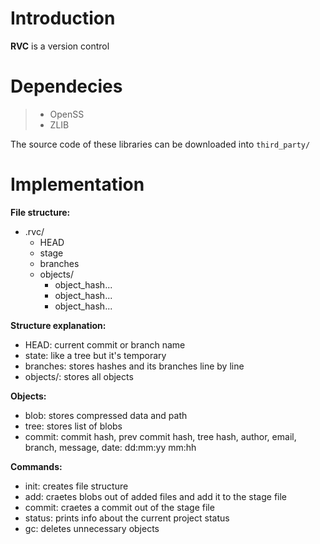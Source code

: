 # Introduction

**RVC** is a version control

# Dependecies

> * OpenSS
> * ZLIB

The source code of these libraries can be downloaded into `third_party/`

# Implementation

**File structure:**
* .rvc/
	* HEAD
	* stage
	* branches
	* objects/
		* object_hash...
		* object_hash...
		* object_hash...

**Structure explanation:**
* HEAD: current commit or branch name
* state: like a tree but it's temporary
* branches: stores hashes and its branches line by line
* objects/: stores all objects

**Objects:**
* blob: stores compressed data and path
* tree: stores list of blobs
* commit: commit hash, prev commit hash, tree hash, author, email, branch, message, date: dd:mm:yy mm:hh

**Commands:**
* init: creates file structure
* add: craetes blobs out of added files and add it to the stage file
* commit: craetes a commit out of the stage file
* status: prints info about the current project status
* gc: deletes unnecessary objects
